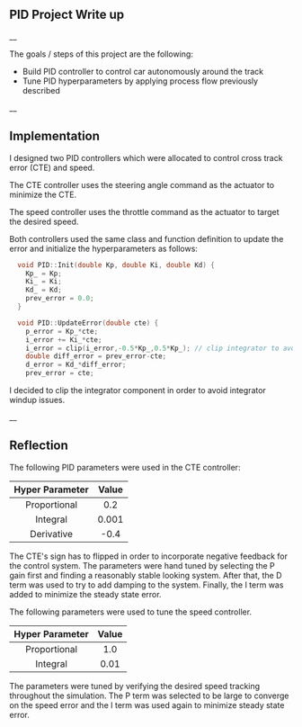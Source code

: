 ## PID Project Write up

__

The goals / steps of this project are the following:

* Build PID controller to control car autonomously around the track
* Tune PID hyperparameters by applying process flow previously described


__

## Implementation

I designed two PID controllers which were allocated to control cross track error (CTE) and speed.

The CTE controller uses the steering angle command as the actuator to minimize the CTE.

The speed controller uses the throttle command as the actuator to target the desired speed.

Both controllers used the same class and function definition to update the error and initialize the hyperparameters as follows:

```C
  void PID::Init(double Kp, double Ki, double Kd) {
  	Kp_ = Kp;
  	Ki_ = Ki;
  	Kd_ = Kd;
  	prev_error = 0.0;
  }
```
```C
  void PID::UpdateError(double cte) {
  	p_error = Kp_*cte;
  	i_error += Ki_*cte;
  	i_error = clip(i_error,-0.5*Kp_,0.5*Kp_); // clip integrator to avoid windup issues
  	double diff_error = prev_error-cte;
  	d_error = Kd_*diff_error;
  	prev_error = cte;
```

I decided to clip the integrator component in order to avoid integrator windup issues.

__

## Reflection

The following PID parameters were used in the CTE controller:

| Hyper Parameter        | Value   |
|:-------------:|:-------------:|
| Proportional      |   0.2      |
| Integral     |   0.001    |
| Derivative    |  -0.4     |

The CTE's sign has to flipped in order to incorporate negative feedback for the control system. The parameters were hand tuned by selecting the P gain first and finding a reasonably stable looking system. After that, the D term was used to try to add damping to the system. Finally, the I term was added to minimize the steady state error.

The following parameters were used to tune the speed controller.


|Hyper Parameter | Value   |
|:-------------:|:-------------:|
| Proportional      |   1.0      |
| Integral     |   0.01    |

The parameters were tuned by verifying the desired speed tracking throughout the simulation. The P term was selected to be large to converge on the speed error and the I term was used again to minimize steady state error.
